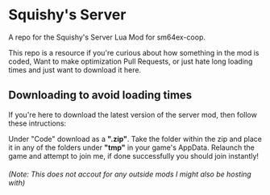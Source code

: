 # Squishy's Server
A repo for the Squishy's Server Lua Mod for sm64ex-coop.

This repo is a resource if you're curious about how something in the mod is coded, Want to make optimization Pull Requests, or just hate long loading times and just want to download it here.

## Downloading to avoid loading times
If you're here to download the latest version of the server mod, then follow these intructions:

Under "Code" download as a **".zip"**. Take the folder within the zip and place it in any of the folders under **"tmp"** in your game's AppData. Relaunch the game and attempt to join me, if done successfully you should join instantly! 

###### *(Note: This does not accout for any outside mods I might also be hosting with)*
